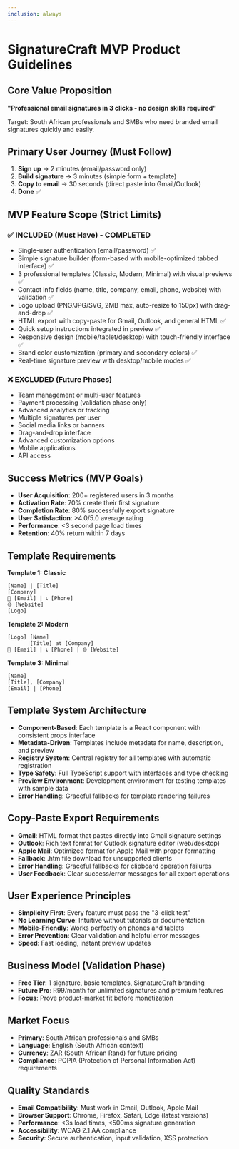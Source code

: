 ```yaml
---
inclusion: always
---
```


# SignatureCraft MVP Product Guidelines

## Core Value Proposition
**"Professional email signatures in 3 clicks - no design skills required"**

Target: South African professionals and SMBs who need branded email signatures quickly and easily.

## Primary User Journey (Must Follow)
1. **Sign up** → 2 minutes (email/password only)
2. **Build signature** → 3 minutes (simple form + template)
3. **Copy to email** → 30 seconds (direct paste into Gmail/Outlook)
4. **Done** ✅

## MVP Feature Scope (Strict Limits)

### ✅ INCLUDED (Must Have) - COMPLETED
- Single-user authentication (email/password) ✅
- Simple signature builder (form-based with mobile-optimized tabbed interface) ✅
- 3 professional templates (Classic, Modern, Minimal) with visual previews ✅
- Contact info fields (name, title, company, email, phone, website) with validation ✅
- Logo upload (PNG/JPG/SVG, 2MB max, auto-resize to 150px) with drag-and-drop ✅
- HTML export with copy-paste for Gmail, Outlook, and general HTML ✅
- Quick setup instructions integrated in preview ✅
- Responsive design (mobile/tablet/desktop) with touch-friendly interface ✅
- Brand color customization (primary and secondary colors) ✅
- Real-time signature preview with desktop/mobile modes ✅

### ❌ EXCLUDED (Future Phases)
- Team management or multi-user features
- Payment processing (validation phase only)
- Advanced analytics or tracking
- Multiple signatures per user
- Social media links or banners
- Drag-and-drop interface
- Advanced customization options
- Mobile applications
- API access

## Success Metrics (MVP Goals)
- **User Acquisition**: 200+ registered users in 3 months
- **Activation Rate**: 70% create their first signature
- **Completion Rate**: 80% successfully export signature
- **User Satisfaction**: >4.0/5.0 average rating
- **Performance**: <3 second page load times
- **Retention**: 40% return within 7 days

## Template Requirements
**Template 1: Classic**
```
[Name] | [Title]
[Company]
📧 [Email] | 📞 [Phone]
🌐 [Website]
[Logo]
```

**Template 2: Modern**
```
[Logo] [Name]
       [Title] at [Company]
📧 [Email] | 📞 [Phone] | 🌐 [Website]
```

**Template 3: Minimal**
```
[Name]
[Title], [Company]
[Email] | [Phone]
```

## Template System Architecture
- **Component-Based**: Each template is a React component with consistent props interface
- **Metadata-Driven**: Templates include metadata for name, description, and preview
- **Registry System**: Central registry for all templates with automatic registration
- **Type Safety**: Full TypeScript support with interfaces and type checking
- **Preview Environment**: Development environment for testing templates with sample data
- **Error Handling**: Graceful fallbacks for template rendering failures

## Copy-Paste Export Requirements
- **Gmail**: HTML format that pastes directly into Gmail signature settings
- **Outlook**: Rich text format for Outlook signature editor (web/desktop)
- **Apple Mail**: Optimized format for Apple Mail with proper formatting
- **Fallback**: .htm file download for unsupported clients
- **Error Handling**: Graceful fallbacks for clipboard operation failures
- **User Feedback**: Clear success/error messages for all export operations

## User Experience Principles
- **Simplicity First**: Every feature must pass the "3-click test"
- **No Learning Curve**: Intuitive without tutorials or documentation
- **Mobile-Friendly**: Works perfectly on phones and tablets
- **Error Prevention**: Clear validation and helpful error messages
- **Speed**: Fast loading, instant preview updates

## Business Model (Validation Phase)
- **Free Tier**: 1 signature, basic templates, SignatureCraft branding
- **Future Pro**: R99/month for unlimited signatures and premium features
- **Focus**: Prove product-market fit before monetization

## Market Focus
- **Primary**: South African professionals and SMBs
- **Language**: English (South African context)
- **Currency**: ZAR (South African Rand) for future pricing
- **Compliance**: POPIA (Protection of Personal Information Act) requirements

## Quality Standards
- **Email Compatibility**: Must work in Gmail, Outlook, Apple Mail
- **Browser Support**: Chrome, Firefox, Safari, Edge (latest versions)
- **Performance**: <3s load times, <500ms signature generation
- **Accessibility**: WCAG 2.1 AA compliance
- **Security**: Secure authentication, input validation, XSS protection